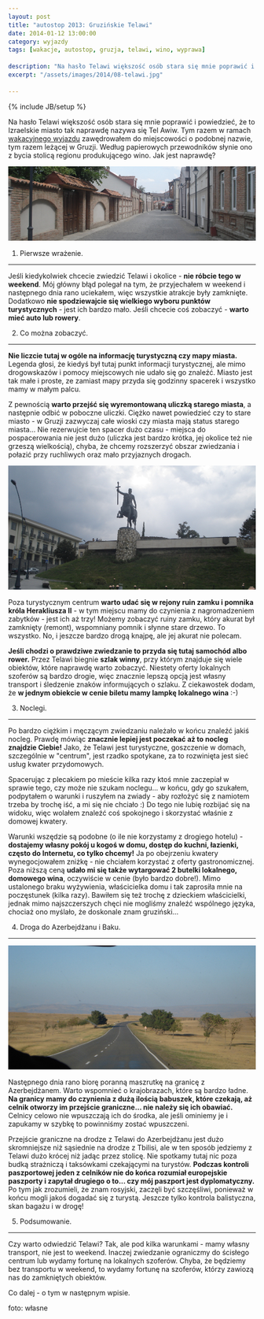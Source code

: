 ```yaml
---
layout: post
title: "autostop 2013: Gruzińskie Telawi"
date: 2014-01-12 13:00:00
category: wyjazdy
tags: [wakacje, autostop, gruzja, telawi, wino, wyprawa]

description: "Na hasło Telawi większość osób stara się mnie poprawić i powiedzieć, że to Izraelskie miasto tak naprawdę nazywa się Tel Awiw. Tym razem w ramach wakacyjnego wyjazdu zawędrowałem do miejscowości o podobnej nazwie, tym razem leżącej w Gruzji. Według papierowych przewodników słynie ono z bycia stolicą regionu produkującego wino. Jak jest naprawdę?"
excerpt: "/assets/images/2014/08-telawi.jpg"

---
```


{% include JB/setup %}

Na hasło Telawi większość osób stara się mnie poprawić i powiedzieć, że to Izraelskie miasto tak naprawdę nazywa się Tel Awiw. Tym razem w ramach [wakacyjnego wyjazdu](/2013/08/12/dzienniki-z-wakacji-autostop-2013/) zawędrowałem do miejscowości o podobnej nazwie, tym razem leżącej w Gruzji. Według papierowych przewodników słynie ono z bycia stolicą regionu produkującego wino. Jak jest naprawdę?

<a data-lightbox='img' href='/assets/images/2014/08-telawi.jpg' title='wyremontowana ulica w Telawi (stare miasto?)'><img alt='wyremontowana ulica w Telawi (stare miasto?)' src='/assets/images/2014/08-telawi.jpg' /></a>

1) Pierwsze wrażenie.
---------------------

Jeśli kiedykolwiek chcecie zwiedzić Telawi i okolice - **nie róbcie tego w weekend**. Mój główny błąd polegał na tym, że przyjechałem w weekend i następnego dnia rano uciekałem, więc wszystkie atrakcje były zamknięte. Dodatkowo **nie spodziewajcie się wielkiego wyboru punktów turystycznych** - jest ich bardzo mało. Jeśli chcecie coś zobaczyć - **warto mieć auto lub rowery**.

2) Co można zobaczyć.
---------------------

**Nie liczcie tutaj w ogóle na informację turystyczną czy mapy miasta.** Legenda głosi, że kiedyś był tutaj punkt informacji turystycznej, ale mimo drogowskazów i pomocy miejscowych nie udało się go znaleźć. Miasto jest tak małe i proste, ze zamiast mapy przyda się godzinny spacerek i wszystko mamy w małym palcu.

Z pewnością **warto przejść się wyremontowaną uliczką starego miasta**, a następnie odbić w poboczne uliczki. Ciężko nawet powiedzieć czy to stare miasto - w Gruzji zazwyczaj całe wioski czy miasta mają status starego miasta... Nie rezerwujcie ten spacer dużo czasu - miejsca do pospacerowania nie jest dużo (uliczka jest bardzo krótka, jej okolice też nie grzeszą wielkością), chyba, że chcemy rozszerzyć obszar zwiedzania i połazić przy ruchliwych oraz mało przyjaznych drogach.

<a data-lightbox='img' href='/assets/images/2014/09-pomnik.jpg' title='pomnik Herakliusza II obok ruin zamku'><img alt='pomnik Herakliusza II obok ruin zamku' src='/assets/images/2014/09-pomnik.jpg' /></a>

Poza turystycznym centrum **warto udać się w rejony ruin zamku i pomnika króla Herakliusza II** - w tym miejscu mamy do czynienia z nagromadzeniem zabytków - jest ich aż trzy! Możemy zobaczyć ruiny zamku, który akurat był zamknięty (remont), wspomniany pomnik i słynne stare drzewo. To wszystko. No, i jeszcze bardzo drogą knajpę, ale jej akurat nie polecam.

**Jeśli chodzi o prawdziwe zwiedzanie to przyda się tutaj samochód albo rower.** Przez Telawi biegnie **szlak winny**, przy którym znajduje się wiele obiektów, które naprawdę warto zobaczyć. Niestety oferty lokalnych szoferów są bardzo drogie, więc znacznie lepszą opcją jest własny transport i śledzenie znaków informujących o szlaku. Z ciekawostek dodam, że **w jednym obiekcie w cenie biletu mamy lampkę lokalnego wina** :-)

3) Noclegi.
-----------

Po bardzo ciężkim i męczącym zwiedzaniu należało w końcu znaleźć jakiś nocleg. Prawdę mówiąc **znacznie lepiej jest poczekać aż to nocleg znajdzie Ciebie!** Jako, że Telawi jest turystyczne, goszczenie w domach, szczególnie w "centrum", jest rzadko spotykane, za to rozwinięta jest sieć usług kwater przydomowych.

Spacerując z plecakiem po mieście kilka razy ktoś mnie zaczepiał w sprawie tego, czy może nie szukam noclegu... w końcu, gdy go szukałem, podpytałem o warunki i ruszyłem na zwiady - aby rozłożyć się z namiotem trzeba by trochę iść, a mi się nie chciało :) Do tego nie lubię rozbijać się na widoku, więc wolałem znaleźć coś spokojnego i skorzystać właśnie z domowej kwatery.

Warunki wszędzie są podobne (o ile nie korzystamy z drogiego hotelu) - **dostajemy własny pokój u kogoś w domu, dostęp do kuchni, łazienki, często do Internetu, co tylko chcemy!** Ja po obejrzeniu kwatery wynegocjowałem zniżkę - nie chciałem korzystać z oferty gastronomicznej. Poza niższą ceną **udało mi się także wytargować 2 butelki lokalnego, domowego wina**, oczywiście w cenie (było bardzo dobre!). Mimo ustalonego braku wyżywienia, właścicielka domu i tak zaprosiła mnie na poczęstunek (kilka razy). Bawiłem się też trochę z dzieckiem właścicielki, jednak mimo najszczerszych chęci nie mogliśmy znaleźć wspólnego języka, chociaż ono myślało, że doskonale znam gruziński...

4) Droga do Azerbejdżanu i Baku.
--------------------------------

<a data-lightbox='img' href='/assets/images/2014/10-droga.jpg' title='droga do granicy'><img alt='droga do granicy' src='/assets/images/2014/10-droga.jpg' /></a>

Następnego dnia rano biorę poranną maszrutkę na granicę z Azerbejdżanem. Warto wspomnieć o krajobrazach, które są bardzo ładne. **Na granicy mamy do czynienia z dużą ilością babuszek, które czekają, aż celnik otworzy im przejście graniczne... nie należy się ich obawiać.** Celnicy celowo nie wpuszczają ich do środka, ale jeśli ominiemy je i zapukamy w szybkę to powinniśmy zostać wpuszczeni.

Przejście graniczne na drodze z Telawi do Azerbejdżanu jest dużo skromniejsze niż sąsiednie na drodze z Tbilisi, ale w ten sposób jedziemy z Telawi dużo krócej niż jadąc przez stolicę. Nie spotkamy tutaj nic poza budką strażniczą i taksówkami czekającymi na turystów. **Podczas kontroli paszportowej jeden z celników nie do końca rozumiał europejskie paszporty i zapytał drugiego o to... czy mój paszport jest dyplomatyczny.** Po tym jak zrozumieli, że znam rosyjski, zaczęli być szczęśliwi, ponieważ w końcu mogli jakoś dogadać się z turystą. Jeszcze tylko kontrola balistyczna, skan bagażu i w drogę!

5) Podsumowanie.
----------------

Czy warto odwiedzić Telawi? Tak, ale pod kilka warunkami - mamy własny transport, nie jest to weekend. Inaczej zwiedzanie ograniczmy do ścisłego centrum lub wydamy fortunę na lokalnych szoferów. Chyba, że będziemy bez transportu w weekend, to wydamy fortunę na szoferów, którzy zawiozą nas do zamkniętych obiektów.

Co dalej - o tym w następnym wpisie.

foto: własne

